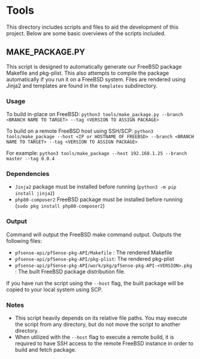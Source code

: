 Tools
=====
This directory includes scripts and files to aid the development of this project. Below are some basic overviews of 
the scripts included.

## MAKE_PACKAGE.PY
This script is designed to automatically generate our FreeBSD package Makefile and pkg-plist. This also attempts to
compile the package automatically if you run it on a FreeBSD system. Files are rendered using Jinja2 and templates are 
found in the `templates` subdirectory.

### Usage
To build in-place on FreeBSD:
`python3 tools/make_package.py --branch <BRANCH NAME TO TARGET> --tag <VERSION TO ASSIGN PACKAGE>`

To build on a remote FreeBSD host using SSH/SCP:
`python3 tools/make_package --host <IP or HOSTNAME OF FREEBSD> --branch <BRANCH NAME TO TARGET> --tag <VERSION TO ASSIGN PACKAGE>`

For example:
`python3 tools/make_package --host 192.168.1.25 --branch master --tag 0.0.4
`
### Dependencies
- `Jinja2` package must be installed before running (`python3 -m pip install jinja2`)
- `php80-composer2` FreeBSD package must be installed before running (`sudo pkg install php80-composer2`)

### Output
Command will output the FreeBSD make command output. Outputs the following files:

- `pfsense-api/pfSense-pkg-API/Makefile` : The rendered Makefile
- `pfsense-api/pfSense-pkg-API/pkg-plist`: The rendered pkg-plist
- `pfsense-api/pfSense-pkg-API/work/pkg/pfSense-pkg-API-<VERSION>.pkg` : The built FreeBSD package distribution file.

If you have run the script using the `--host` flag, the built package will be copied to your local system using SCP.

### Notes
- This script heavily depends on its relative file paths. You may execute the script from any directory, but do not move
the script to another directory.
- When utilized with the `--host` flag to execute a remote build, it is required to have SSH access to the remote FreeBSD
instance in order to build and fetch package.
